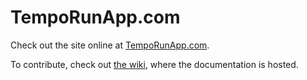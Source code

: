 # TempoRunApp.com

Check out the site online at [TempoRunApp.com].

To contribute, check out [the wiki], where the documentation is hosted.


[the wiki]: http://github.com/graysonwright/website/wiki
[TempoRunApp.com]: http://temporunapp.com
